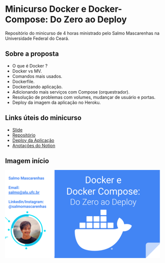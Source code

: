   # Minicurso Docker e Docker-Compose: Do Zero ao Deploy
  Repositório do minicurso de 4 horas ministrado pelo Salmo Mascarenhas na Universidade Federal do Ceará.
  
## Sobre a proposta
- O que é Docker ?
- Docker vs MV.
- Comandos mais usados.
- Dockerfile.
- Dockerizando aplicação.
- Adicionando mais serviços com Compose (orquestrador).
- Resolução de problemas com volumes, mudançar de usuário e portas.
- Deploy da imagem da  aplicação no Heroku.

## Links úteis do minicurso
- [Slide](https://docs.google.com/presentation/d/1Nr2rZMhUWXao6avrs2mDNWbeC0MpftnOJfB6ObWWVfI/edit?usp=sharing)
- [Repositório](https://github.com/salmomascarenhas/minicurso-docker)
- [Deploy da Aplicação](https://minicurso-docker.herokuapp.com/)
- [Anotações do Notion](https://slow-scorpion-cb3.notion.site/Minicurso-Docker-e-Docker-Compose-c6b034d095a44c11918c8caaa5288783)

## Imagem início
![enter image description here](https://github.com/salmomascarenhas/minicurso-docker/blob/main/image-apresentation.png?raw=true)
